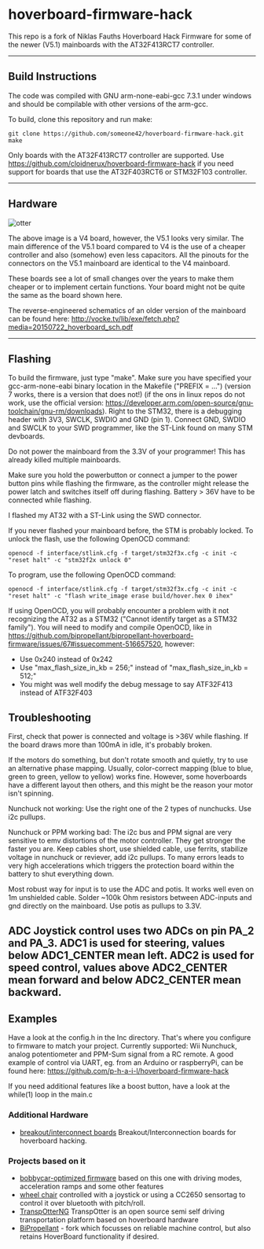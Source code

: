 # hoverboard-firmware-hack

This repo is a fork of Niklas Fauths Hoverboard Hack Firmware for some of the newer (V5.1) mainboards with the AT32F413RCT7 controller.

---

## Build Instructions

The code was compiled with GNU arm-none-eabi-gcc 7.3.1 under windows and should be compilable with other versions of the arm-gcc.

To build, clone this repository and run make:

    git clone https://github.com/someone42/hoverboard-firmware-hack.git
    make

Only boards with the AT32F413RCT7 controller are supported. Use https://github.com/cloidnerux/hoverboard-firmware-hack if you need support for boards that use the AT32F403RCT6 or STM32F103 controller.

---

## Hardware
![otter](https://raw.githubusercontent.com/cloidnerux/hoverboard-firmware-hack/master/pinout.png)

The above image is a V4 board, however, the V5.1 looks very similar. The main difference of the V5.1 board compared to V4 is the use of a cheaper controller and also
(somehow) even less capacitors. All the pinouts for the connectors on the V5.1 mainboard are identical to the V4 mainboard.

These boards see a lot of small changes over the years to make them cheaper or to implement certain functions. Your board
might not be quite the same as the board shown here.

The reverse-engineered schematics of an older version of the mainboard can be found here:
http://vocke.tv/lib/exe/fetch.php?media=20150722_hoverboard_sch.pdf

---

## Flashing
To build the firmware, just type "make". Make sure you have specified your gcc-arm-none-eabi binary location in the Makefile ("PREFIX = ...") (version 7 works, there is a version that does not!) (if the ons in linux repos do not work, use the official version: https://developer.arm.com/open-source/gnu-toolchain/gnu-rm/downloads). Right to the STM32, there is a debugging header with 3V3, SWCLK, SWDIO and GND (pin 1). Connect GND, SWDIO and SWCLK to your SWD programmer, like the ST-Link found on many STM devboards.

Do not power the mainboard from the 3.3V of your programmer! This has already killed multiple mainboards.

Make sure you hold the powerbutton or connect a jumper to the power button pins while flashing the firmware, as the controller might release the power latch and switches itself off during flashing. Battery > 36V have to be connected while flashing.

I flashed my AT32 with a ST-Link using the SWD connector.

If you never flashed your mainboard before, the STM is probably locked. To unlock the flash, use the following OpenOCD command:
```
openocd -f interface/stlink.cfg -f target/stm32f3x.cfg -c init -c "reset halt" -c "stm32f2x unlock 0"
```

To program, use the following OpenOCD command:
```
openocd -f interface/stlink.cfg -f target/stm32f3x.cfg -c init -c "reset halt" -c "flash write_image erase build/hover.hex 0 ihex"
```

If using OpenOCD, you will probably encounter a problem with it not recognizing the AT32 as a STM32 ("Cannot identify target as a STM32 family"). You will need to modify and compile OpenOCD, like in https://github.com/bipropellant/bipropellant-hoverboard-firmware/issues/67#issuecomment-516657520, however:
- Use 0x240 instead of 0x242
- Use "max_flash_size_in_kb = 256;" instead of "max_flash_size_in_kb = 512;"
- You might was well modify the debug message to say ATF32F413 instead of ATF32F403

## Troubleshooting
First, check that power is connected and voltage is >36V while flashing.
If the board draws more than 100mA in idle, it's probably broken.

If the motors do something, but don't rotate smooth and quietly, try to use an alternative phase mapping. Usually, color-correct mapping (blue to blue, green to green, yellow to yellow) works fine. However, some hoverboards have a different layout then others, and this might be the reason your motor isn't spinning.

Nunchuck not working: Use the right one of the 2 types of nunchucks. Use i2c pullups.

Nunchuck or PPM working bad: The i2c bus and PPM signal are very sensitive to emv distortions of the motor controller. They get stronger the faster you are. Keep cables short, use shielded cable, use ferrits, stabilize voltage in nunchuck or reviever, add i2c pullups. To many errors leads to very high accelerations which triggers the protection board within the battery to shut everything down.

Most robust way for input is to use the ADC and potis. It works well even on 1m unshielded cable. Solder ~100k Ohm resistors between ADC-inputs and gnd directly on the mainboard. Use potis as pullups to 3.3V.

ADC Joystick control uses two ADCs on pin PA_2 and PA_3. ADC1 is used for steering, values below ADC1_CENTER mean left. ADC2 is used for speed control, values above ADC2_CENTER mean forward and below ADC2_CENTER mean backward.
---


## Examples

Have a look at the config.h in the Inc directory. That's where you configure to firmware to match your project.
Currently supported: Wii Nunchuck, analog potentiometer and PPM-Sum signal from a RC remote.
A good example of control via UART, eg. from an Arduino or raspberryPi, can be found here:
https://github.com/p-h-a-i-l/hoverboard-firmware-hack

If you need additional features like a boost button, have a look at the while(1) loop in the main.c

### Additional Hardware

* [breakout/interconnect boards](https://github.com/Jan--Henrik/hoverboard-breakout)  Breakout/Interconnection boards for hoverboard hacking.

### Projects based on it
* [bobbycar-optimized firmware](https://github.com/larsmm/hoverboard-firmware-hack-bbcar)  based on this one with driving modes, acceleration ramps and some other features
* [wheel chair](https://github.com/Lahorde/steer_speed_ctrl) controlled with a joystick or using a CC2650 sensortag to control it over  bluetooth with pitch/roll.
* [TranspOtterNG](https://github.com/Jan--Henrik/transpOtterNG) TranspOtter is an open source semi self driving transportation platform based on hoverboard hardware
* [BiPropellant](https://github.com/bipropellant) - fork which focusses on reliable machine control, but also retains HoverBoard functionality if desired.
